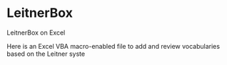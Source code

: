 # LeitnerBox
LeitnerBox on Excel

Here is an Excel VBA macro-enabled file to add and review vocabularies based on the Leitner syste
